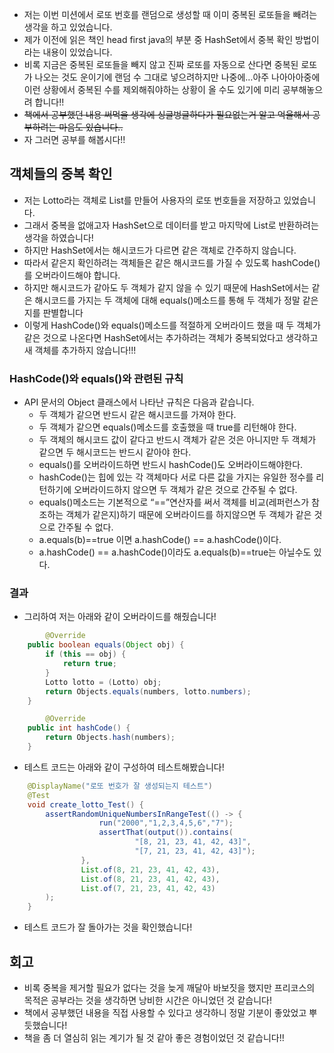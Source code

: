 - 저는 이번 미션에서 로또 번호를 랜덤으로 생성할 때 이미 중복된 로또들을 빼려는 생각을 하고 있었습니다.
- 제가 이전에 읽은 책인 head first java의 부분 중 HashSet에서 중복 확인 방법이라는 내용이 있었습니다.
- 비록 지금은 중복된 로또들을 빼지 않고 진짜 로또를 자동으로 산다면 중복된 로또가 나오는 것도 운이기에 랜덤 수 그대로 넣으려하지만 나중에…아주 나아아아중에 이런 상황에서 중복된 수를 제외해줘야하는 상황이 올 수도 있기에 미리 공부해놓으려 합니다!!
- ~~책에서 공부했던 내용 써먹을 생각에 싱글벙글하다가 필요없는거 알고 억울해서 공부하려는 마음도 있습니다..~~
- 자 그러면 공부를 해봅시다!!

## 객체들의 중복 확인

- 저는 Lotto라는 객체로 List를 만들어 사용자의 로또 번호들을 저장하고 있었습니다.
- 그래서 중복을 없애고자 HashSet으로 데이터를 받고 마지막에 List로 반환하려는 생각을 하였습니다!
- 하지만 HashSet에서는 해시코드가 다르면 같은 객체로 간주하지 않습니다.
- 따라서 같은지 확인하려는 객체들은 같은 해시코드를 가질 수 있도록 hashCode()를 오버라이드해야 합니다.
- 하지만 해시코드가 같아도 두 객체가 같지 않을 수 있기 때문에 HashSet에서는 같은 해시코드를 가지는 두 객체에 대해 equals()메소드를 통해 두 객체가 정말 같은지를 판별합니다
- 이렇게 HashCode()와 equals()메소드를 적절하게 오버라이드 했을 때 두 객체가 같은 것으로 나온다면 HashSet에서는 추가하려는 객체가 중복되었다고 생각하고 새 객체를 추가하지 않습니다!!!

### HashCode()와 equals()와 관련된 규칙

- API 문서의 Object 클래스에서 나타난 규칙은 다음과 같습니다.
    - 두 객체가 같으면 반드시 같은 해시코드를 가져야 한다.
    - 두 객체가 같으면 equals()메소드를 호출했을 때 true를 리턴해야 한다.
    - 두 객체의 해시코드 값이 같다고 반드시 객체가 같은 것은 아니지만 두 객체가 같으면 두 해시코드는 반드시 같아야 한다.
    - equals()를 오버라이드하면 반드시 hashCode()도 오버라이드해야한다.
    - hashCode()는 힙에 있는 각 객체마다 서로 다른 값을 가지는 유일한 정수를 리턴하기에 오버라이드하지 않으면 두 객체가 같은 것으로 간주될 수 없다.
    - equals()메소드는 기본적으로 “==”연산자를 써서 객체를 비교(레퍼런스가 참조하는 객체가 같은지)하기 때문에 오버라이드를 하지않으면 두 객체가 같은 것으로 간주될 수 없다.
    - a.equals(b)==true 이면 a.hashCode() == a.hashCode()이다.
    - a.hashCode() == a.hashCode()이라도 a.equals(b)==true는 아닐수도 있다.

### 결과

- 그리하여 저는 아래와 같이 오버라이드를 해줬습니다!

```java
		@Override
    public boolean equals(Object obj) {
        if (this == obj) {
            return true;
        }
        Lotto lotto = (Lotto) obj;
        return Objects.equals(numbers, lotto.numbers);
    }

		@Override
    public int hashCode() {
        return Objects.hash(numbers);
    }
```

- 테스트 코드는 아래와 같이 구성하여 테스트해봤습니다!

```java
  	@DisplayName("로또 번호가 잘 생성되는지 테스트")
    @Test
    void create_lotto_Test() {
        assertRandomUniqueNumbersInRangeTest(() -> {
                    run("2000","1,2,3,4,5,6","7");
                    assertThat(output()).contains(
                            "[8, 21, 23, 41, 42, 43]",
                            "[7, 21, 23, 41, 42, 43]");
                },
                List.of(8, 21, 23, 41, 42, 43),
                List.of(8, 21, 23, 41, 42, 43),
                List.of(7, 21, 23, 41, 42, 43)
        );
    }
```

- 테스트 코드가 잘 돌아가는 것을 확인했습니다!

## 회고

- 비록 중복을 제거할 필요가 없다는 것을 늦게 깨달아 바보짓을 했지만 프리코스의 목적은 공부라는 것을 생각하면 낭비한 시간은 아니었던 것 같습니다!
- 책에서 공부했던 내용을 직접 사용할 수 있다고 생각하니 정말 기분이 좋았었고 뿌듯했습니다!
- 책을 좀 더 열심히 읽는 계기가 될 것 같아 좋은 경험이었던 것 같습니다!!
